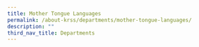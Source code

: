 ```yaml
---
title: Mother Tongue Languages
permalink: /about-krss/departments/mother-tongue-languages/
description: ""
third_nav_title: Departments
---
```

